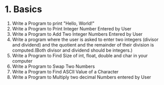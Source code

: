 # 1. Basics

1) Write a Program to print "Hello, World!"
2) Write a Program to Print Integer Number Entered by User
3) Write a Program to Add Two Integer Numbers Entered by User
4) Write a program where the user is asked to enter two integers (divisor and dividend) and the quotient and the remainder of their division is computed.(Both divisor and dividend should be integers.)
5) Write a Program to Find Size of int, float, double and char in your computer
6) Write a Program to Swap Two Numbers
7) Write a Program to Find ASCII Value of a Character
8) Write a Program to Multiply two decimal Numbers entered by User
